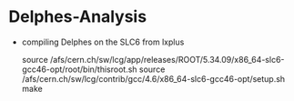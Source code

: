 Delphes-Analysis
================

 * compiling Delphes on the SLC6 from lxplus

      source /afs/cern.ch/sw/lcg/app/releases/ROOT/5.34.09/x86_64-slc6-gcc46-opt/root/bin/thisroot.sh
      source /afs/cern.ch/sw/lcg/contrib/gcc/4.6/x86_64-slc6-gcc46-opt/setup.sh
      make
